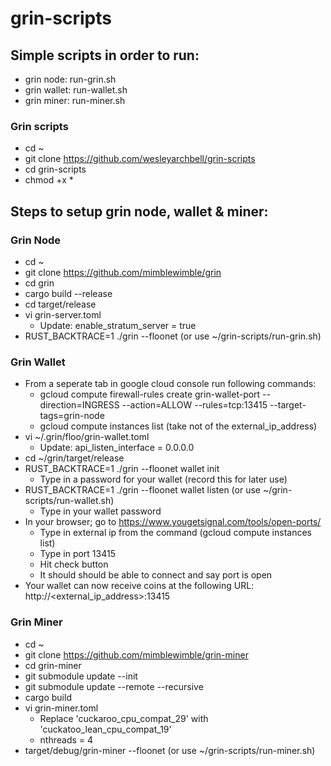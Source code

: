 # grin-scripts

## Simple scripts in order to run:

* grin node: run-grin.sh
* grin wallet: run-wallet.sh
* grin miner: run-miner.sh

### Grin scripts
* cd ~
* git clone https://github.com/wesleyarchbell/grin-scripts
* cd grin-scripts
* chmod +x * 

## Steps to setup grin node, wallet & miner:

### Grin Node
* cd ~
* git clone https://github.com/mimblewimble/grin
* cd grin
* cargo build --release
* cd target/release
* vi grin-server.toml
    * Update: enable_stratum_server = true
* RUST_BACKTRACE=1 ./grin --floonet (or use ~/grin-scripts/run-grin.sh)

### Grin Wallet
* From a seperate tab in google cloud console run following commands: 
    * gcloud compute firewall-rules create grin-wallet-port --direction=INGRESS --action=ALLOW --rules=tcp:13415 --target-tags=grin-node
    * gcloud compute instances list (take not of the external_ip_address)
* vi ~/.grin/floo/grin-wallet.toml
    * Update: api_listen_interface = 0.0.0.0
* cd ~/grin/target/release    
* RUST_BACKTRACE=1 ./grin --floonet wallet init
    * Type in a password for your wallet (record this for later use)
* RUST_BACKTRACE=1 ./grin --floonet wallet listen (or use ~/grin-scripts/run-wallet.sh)
    * Type in your wallet password
* In your browser; go to https://www.yougetsignal.com/tools/open-ports/
    * Type in external ip from the command (gcloud compute instances list)
    * Type in port 13415
    * Hit check button
    * It should should be able to connect and say port is open
* Your wallet can now receive coins at the following URL: http://<external_ip_address>:13415

### Grin Miner
* cd ~
* git clone https://github.com/mimblewimble/grin-miner
* cd grin-miner
* git submodule update --init
* git submodule update --remote --recursive
* cargo build
* vi grin-miner.toml
    * Replace 'cuckaroo_cpu_compat_29' with 'cuckatoo_lean_cpu_compat_19'
    * nthreads = 4
* target/debug/grin-miner --floonet (or use ~/grin-scripts/run-miner.sh)



